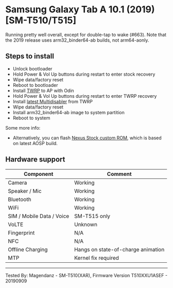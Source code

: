 # Samsung Galaxy Tab A 10.1 (2019) [SM-T510/T515]

Running pretty well overall, except for double-tap to wake (#663).  Note that the 2019 release uses arm32_binder64-ab builds, not arm64-aonly. 

## Steps to install

* Unlock bootloader
* Hold Power & Vol Up buttons during restart to enter stock recovery
* Wipe data/factory reset
* Reboot to bootloader
* Install [TWRP](https://forum.xda-developers.com/galaxy-tab-a/development/recovery-twrp-3-3-1-2019-galaxy-tab-10-1-t3934805) to AP with Odin
* Hold Power & Vol Up buttons during restart to enter TWRP recovery
* Install [latest Multidisabler](https://forum.xda-developers.com/galaxy-tab-a/development/sm-t510-t515-multidisabler-encryption-t3963020) from TWRP
* Wipe data/factory reset
* Install arm32_binder64-ab image to system partition
* Reboot to system

Some more info:
* Alternatively, you can flash [Nexus Stock custom ROM](https://forum.xda-developers.com/galaxy-tab-a/development/rom-nexus-stock-2019-galaxy-tab-10-1-t3944222), which is based on latest AOSP build.

## Hardware support

| Component                 |      Comment                                              |
|---------------------------|-----------------------------------------------------------|
| Camera                    | Working                                                   |
| Speaker / Mic             | Working                                                   |
| Bluetooth                 | Working                                                   |
| WiFi                      | Working                                                   |
| SIM / Mobile Data / Voice | SM-T515 only                                              |
| VoLTE                     | Unknown                                                   |
| Fingerprint               | N/A                                                       |
| NFC                       | N/A                                                       |
| Offline Charging          | Hangs on state-of-charge animation                        |
| MTP                       | Kernel fix required                                       |
---

Tested By: Magendanz - SM-T510(XAR), Firmware Version T510XXU1ASEF - 20190909